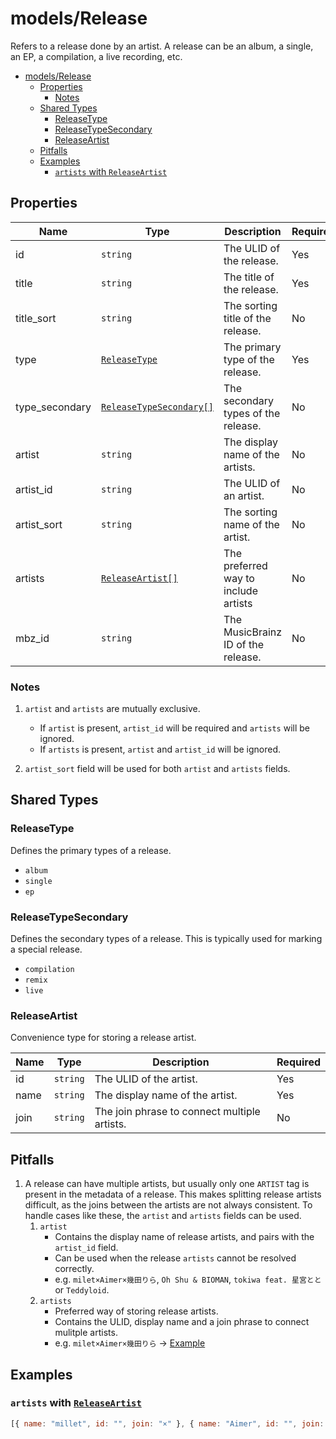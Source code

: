 # models/Release

Refers to a release done by an artist. A release can be an album, a single, an EP, a compilation, a live recording, etc.

- [models/Release](#modelsrelease)
  - [Properties](#properties)
    - [Notes](#notes)
  - [Shared Types](#shared-types)
    - [ReleaseType](#releasetype)
    - [ReleaseTypeSecondary](#releasetypesecondary)
    - [ReleaseArtist](#releaseartist)
  - [Pitfalls](#pitfalls)
  - [Examples](#examples)
    - [`artists` with `ReleaseArtist`](#artists-with-releaseartist)

## Properties

| Name           | Type                                              | Description                          | Required |
| -------------- | ------------------------------------------------- | ------------------------------------ | -------- |
| id             | `string`                                          | The ULID of the release.             | Yes      |
| title          | `string`                                          | The title of the release.            | Yes      |
| title_sort     | `string`                                          | The sorting title of the release.    | No       |
| type           | [`ReleaseType`](#releasetype)                     | The primary type of the release.     | Yes      |
| type_secondary | [`ReleaseTypeSecondary[]`](#releasetypesecondary) | The secondary types of the release.  | No       |
| artist         | `string`                                          | The display name of the artists.     | No       |
| artist_id      | `string`                                          | The ULID of an artist.               | No       |
| artist_sort    | `string`                                          | The sorting name of the artist.      | No       |
| artists        | [`ReleaseArtist[]`](#releaseartist)               | The preferred way to include artists | No       |
| mbz_id         | `string`                                          | The MusicBrainz ID of the release.   | No       |

### Notes

1. `artist` and `artists` are mutually exclusive.
   - If `artist` is present, `artist_id` will be required and `artists` will be ignored.
   - If `artists` is present, `artist` and `artist_id` will be ignored.

2. `artist_sort` field will be used for both `artist` and `artists` fields.

## Shared Types

### ReleaseType

Defines the primary types of a release.

- `album`
- `single`
- `ep`

### ReleaseTypeSecondary

Defines the secondary types of a release.
This is typically used for marking a special release.

- `compilation`
- `remix`
- `live`

### ReleaseArtist

Convenience type for storing a release artist.

| Name | Type     | Description                                  | Required |
| ---- | -------- | -------------------------------------------- | -------- |
| id   | `string` | The ULID of the artist.                      | Yes      |
| name | `string` | The display name of the artist.              | Yes      |
| join | `string` | The join phrase to connect multiple artists. | No       |

## Pitfalls

1. A release can have multiple artists, but usually only one `ARTIST` tag is present in the metadata of a release. This makes splitting release artists difficult, as the joins between the artists are not always consistent. To handle cases like these, the `artist` and `artists` fields can be used.
   1. `artist`
      - Contains the display name of release artists, and pairs with the `artist_id` field.
      - Can be used when the release `artists` cannot be resolved correctly.
      - e.g. `milet×Aimer×幾田りら`, `Oh Shu & BIOMAN`, `tokiwa feat. 星宮とと` or `Teddyloid`.
   2. `artists`
      - Preferred way of storing release artists.
      - Contains the ULID, display name and a join phrase to connect mulitple artists.
      - e.g. `milet×Aimer×幾田りら` -> [Example](#artists-with-releaseartist)

## Examples

### `artists` with [`ReleaseArtist`](#releaseartist)

```js
[{ name: "millet", id: "", join: "×" }, { name: "Aimer", id: "", join: "×" }, { name: "幾田りら", id: "", join: "" }];
```
